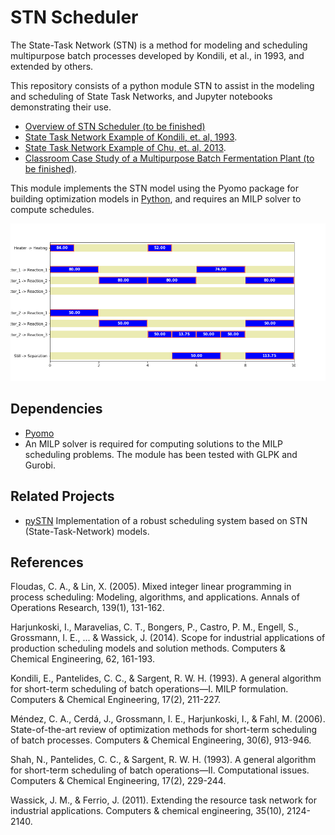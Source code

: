# STN Scheduler

The State-Task Network (STN) is a method for modeling and scheduling multipurpose batch processes developed by Kondili, et al., in 1993, and extended by others. 

This repository consists of a python module STN to assist in the modeling and scheduling of State Task Networks, and Jupyter notebooks demonstrating their use. 

* [Overview of STN Scheduler (to be finished)](notebooks/0_Overview.ipynb)
* [State Task Network Example of Kondili, et. al, 1993](https://github.com/jckantor/STN-Scheduler/blob/master/notebooks/1_Kondili_State_Task_Network.ipynb).
* [State Task Network Example of Chu, et. al, 2013](notebooks/2_Chu_State_Task_Network.ipynb).
* [Classroom Case Study of a Multipurpose Batch Fermentation Plant (to be finished)](notebooks/3_Multipurpose_Fermentation_Plant.ipynb).

This module implements the STN model using the Pyomo package for building optimization models in [Python](http://www.pyomo.org/), and requires an MILP solver to compute schedules.

![](images/Kondili_gantt.png)


## Dependencies

* [Pyomo](http://www.pyomo.org/)
* An MILP solver is required for computing solutions to the MILP scheduling problems. The module has been tested with GLPK and Gurobi.

## Related Projects

* [pySTN](https://github.com/robin-vjc/pySTN) Implementation of a robust scheduling system based on STN (State-Task-Network) models.


## References

Floudas, C. A., & Lin, X. (2005). Mixed integer linear programming in process scheduling: Modeling, algorithms, and applications. Annals of Operations Research, 139(1), 131-162.

Harjunkoski, I., Maravelias, C. T., Bongers, P., Castro, P. M., Engell, S., Grossmann, I. E., ... & Wassick, J. (2014). Scope for industrial applications of production scheduling models and solution methods. Computers & Chemical Engineering, 62, 161-193.

Kondili, E., Pantelides, C. C., & Sargent, R. W. H. (1993). A general algorithm for short-term scheduling of batch operations—I. MILP formulation. Computers & Chemical Engineering, 17(2), 211-227.

Méndez, C. A., Cerdá, J., Grossmann, I. E., Harjunkoski, I., & Fahl, M. (2006). State-of-the-art review of optimization methods for short-term scheduling of batch processes. Computers & Chemical Engineering, 30(6), 913-946.

Shah, N., Pantelides, C. C., & Sargent, R. W. H. (1993). A general algorithm for short-term scheduling of batch operations—II. Computational issues. Computers & Chemical Engineering, 17(2), 229-244.

Wassick, J. M., & Ferrio, J. (2011). Extending the resource task network for industrial applications. Computers & chemical engineering, 35(10), 2124-2140.
